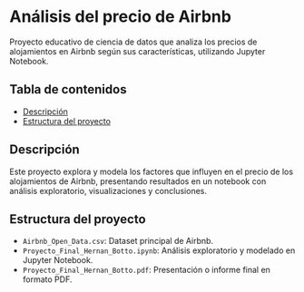 # Análisis del precio de Airbnb

Proyecto educativo de ciencia de datos que analiza los precios de alojamientos en Airbnb según sus características, utilizando Jupyter Notebook.

## Tabla de contenidos
- [Descripción](#descripción)
- [Estructura del proyecto](#estructura-del-proyecto)

## Descripción
Este proyecto explora y modela los factores que influyen en el precio de los alojamientos de Airbnb, presentando resultados en un notebook con análisis exploratorio, visualizaciones y conclusiones.

## Estructura del proyecto
- `Airbnb_Open_Data.csv`: Dataset principal de Airbnb.
- `Proyecto_Final_Hernan_Botto.ipynb`: Análisis exploratorio y modelado en Jupyter Notebook.
- `Proyecto_Final_Hernan_Botto.pdf`: Presentación o informe final en formato PDF.




